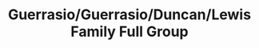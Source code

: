 ---
title: Guerrasio/Guerrasio/Duncan/Lewis Family Full Group
caption: 
fileName: /assets/images/fulls/IMG_2922.JPG
---